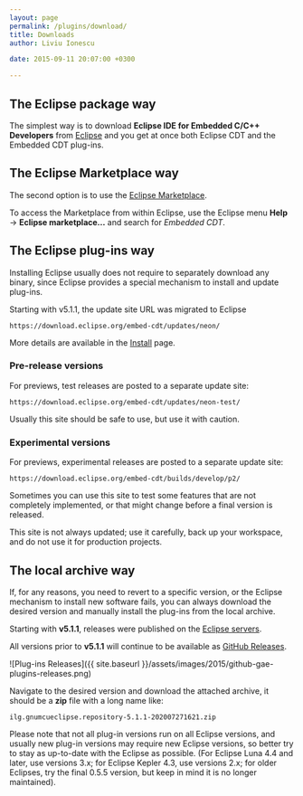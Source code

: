 ```yaml
---
layout: page
permalink: /plugins/download/
title: Downloads
author: Liviu Ionescu

date: 2015-09-11 20:07:00 +0300

---
```


## The Eclipse package way

The simplest way is to download **Eclipse IDE for Embedded C/C++ Developers** from [Eclipse](https://projects.eclipse.org/projects/iot.embed-cdt/downloads/) and you get at once both Eclipse CDT and the Embedded CDT plug-ins.

## The Eclipse Marketplace way

The second option is to use the
[Eclipse Marketplace](https://marketplace.eclipse.org/content/eclipse-embedded-cdt/).

To access the Marketplace from within Eclipse, use the Eclipse menu
**Help** → **Eclipse marketplace...** and search for *Embedded CDT*.

## The Eclipse plug-ins way

Installing Eclipse usually does not require to separately download any
binary, since Eclipse provides a special mechanism to install and
update plug-ins.

Starting with v5.1.1, the update site URL was migrated to Eclipse

`https://download.eclipse.org/embed-cdt/updates/neon/`

More details are available in the [Install](/plugins/install/) page.

### Pre-release versions

For previews, test releases are posted to a separate update site:

`https://download.eclipse.org/embed-cdt/updates/neon-test/`

Usually this site should be safe to use, but use it with caution.

### Experimental versions

For previews, experimental releases are posted to a separate update site:

`https://download.eclipse.org/embed-cdt/builds/develop/p2/`

Sometimes you can use this site to test some features that are not
completely implemented, or that might change before a final version is released.

This site is not always updated; use it carefully, back up your workspace,
and do not use it for production projects.

## The local archive way

If, for any reasons, you need to revert to a specific version, or the
Eclipse mechanism to install new software fails,  you can always download
the desired version and manually install the plug-ins from the local archive.

Starting with **v5.1.1**, releases were published on the
[Eclipse servers](https://projects.eclipse.org/projects/iot.embed-cdt/governance/).

All versions prior to **v5.1.1** will continue to be available as
[GitHub Releases](https://github.com/eclipse-embed-cdt/eclipse-plugins/releases/).

![Plug-ins Releases]({{ site.baseurl }}/assets/images/2015/github-gae-plugins-releases.png)

Navigate to the desired version and download the attached archive, it should be a **zip** file with a long name like:

`ilg.gnumcueclipse.repository-5.1.1-202007271621.zip`

Please note that not all plug-in versions run on all Eclipse versions,
and usually new plug-in versions may require new Eclipse versions,
so better try to stay as up-to-date with the Eclipse as possible.
(For Eclipse Luna 4.4 and later, use versions 3.x; for Eclipse Kepler 4.3,
use versions 2.x; for older Eclipses, try the final 0.5.5 version, but
keep in mind it is no longer maintained).
